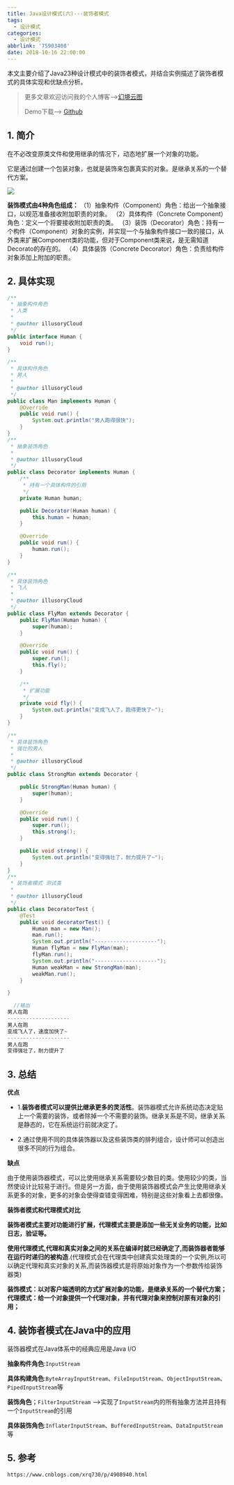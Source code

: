 ```yaml
---
title: Java设计模式(六)---装饰者模式
tags:
  - 设计模式
categories:
  - 设计模式
abbrlink: '75903408'
date: 2018-10-16 22:00:00
---
```


本文主要介绍了Java23种设计模式中的装饰者模式，并结合实例描述了装饰者模式的具体实现和优缺点分析。

<!--more-->

> 更多文章欢迎访问我的个人博客-->[幻境云图](https://www.lixueduan.com/)
>
> Demo下载--> [Github](https://github.com/illusorycloud/design-pattern)

## 1. 简介

在不必改变原类文件和使用继承的情况下，动态地扩展一个对象的功能。

它是通过创建一个包装对象，也就是装饰来包裹真实的对象。是继承关系的一个替代方案。

![](https://github.com/illusorycloud/illusorycloud.github.io/raw/hexo/myImages/design_pattern/six-decorator.png)

**装饰模式由4种角色组成：**
（1）抽象构件（Component）角色：给出一个抽象接口，以规范准备接收附加职责的对象。
（2）具体构件（Concrete Component）角色：定义一个将要接收附加职责的类。
（3）装饰（Decorator）角色：持有一个构件（Component）对象的实例，并实现一个与抽象构件接口一致的接口，从外类来扩展Component类的功能，但对于Component类来说，是无需知道Decorato的存在的。
（4）具体装饰（Concrete Decorator）角色：负责给构件对象添加上附加的职责。

## 2. 具体实现

```java
/**
 * 抽象构件角色
 * 人类
 *
 * @author illusoryCloud
 */
public interface Human {
    void run();
}

/**
 * 具体构件角色
 * 男人
 *
 * @author illusoryCloud
 */
public class Man implements Human {
    @Override
    public void run() {
        System.out.println("男人跑得很快");
    }
}
/**
 * 抽象装饰角色
 *
 * @author illusoryCloud
 */
public class Decorator implements Human {
    /**
     * 持有一个具体构件的引用
     */
    private Human human;

    public Decorator(Human human) {
        this.human = human;
    }

    @Override
    public void run() {
        human.run();
    }
}

/**
 * 具体装饰角色
 * 飞人
 *
 * @author illusoryCloud
 */
public class FlyMan extends Decorator {
    public FlyMan(Human human) {
        super(human);
    }

    @Override
    public void run() {
        super.run();
        this.fly();
    }

    /**
     * 扩展功能
     */
    private void fly() {
        System.out.println("变成飞人了，跑得更快了~");
    }
}

/**
 * 具体装饰角色
 * 强壮的男人
 *
 * @author illusoryCloud
 */
public class StrongMan extends Decorator {

    public StrongMan(Human human) {
        super(human);
    }

    @Override
    public void run() {
        super.run();
        this.strong();
    }

    public void strong() {
        System.out.println("变得强壮了，耐力提升了~");
    }
}
/**
 * 装饰者模式 测试类
 *
 * @author illusoryCloud
 */
public class DecoratorTest {
    @Test
    public void decoratorTest() {
        Human man = new Man();
        man.run();
        System.out.println("--------------------");
        Human flyMan = new FlyMan(man);
        flyMan.run();
        System.out.println("--------------------");
        Human weakMan = new StrongMan(man);
        weakMan.run();
    }

}

  //输出
男人在跑
--------------------
男人在跑
变成飞人了，速度加快了~
--------------------
男人在跑
变得强壮了，耐力提升了
```

## 3. 总结

**优点**

* 1.**装饰者模式可以提供比继承更多的灵活性**。装饰器模式允许系统动态决定贴上一个需要的装饰，或者除掉一个不需要的装饰。继承关系是不同，继承关系是静态的，它在系统运行前就决定了。

* 2.通过使用不同的具体装饰器以及这些装饰类的排列组合，设计师可以创造出很多不同的行为组合。

**缺点**

由于使用装饰器模式，可以比使用继承关系需要较少数目的类。使用较少的类，当然使设计比较易于进行。但是另一方面，由于使用装饰器模式会产生比使用继承关系更多的对象，更多的对象会使得查错变得困难，特别是这些对象看上去都很像。

**装饰者模式和代理模式对比**

**装饰者模式主要对功能进行扩展，代理模式主要是添加一些无关业务的功能，比如日志，验证等。**

**使用代理模式,代理和真实对象之间的关系在编译时就已经确定了,而装饰器者能够在运行时递归的被构造**.(代理模式会在代理类中创建真实处理类的一个实例,所以可以确定代理和真实对象的关系,而装饰器模式是将原始对象作为一个参数传给装饰器类)

**装饰模式：以对客户端透明的方式扩展对象的功能，是继承关系的一个替代方案；**
**代理模式：给一个对象提供一个代理对象，并有代理对象来控制对原有对象的引用；**

## 4. 装饰者模式在Java中的应用

装饰器模式在Java体系中的经典应用是Java I/O

**抽象构件角色**:`InputStream`

**具体构建角色**:`ByteArrayInputStream`、`FileInputStream`、`ObjectInputStream`、`PipedInputStream`等

**装饰角色**；`FilterInputStream` -->实现了`InputStream`内的所有抽象方法并且持有一个`InputStream`的引用

**具体装饰角色**:`InflaterInputStream`、`BufferedInputStream`、`DataInputStream`等

## 5. 参考

`https://www.cnblogs.com/xrq730/p/4908940.html`



